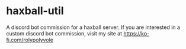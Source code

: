 # haxball-util
A discord bot commission for a haxball server. If you are interested in a custom discord bot commission, visit my site at https://ko-fi.com/rolypolyvole

